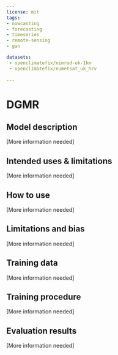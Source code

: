 ```yaml
---
license: mit
tags:
- nowcasting
- forecasting
- timeseries
- remote-sensing
- gan

datasets:
 - openclimatefix/nimrod-uk-1km
 - openclimatefix/eumetsat_uk_hrv
 
---
```


# DGMR

## Model description

[More information needed]

## Intended uses & limitations

[More information needed]

## How to use

[More information needed]

## Limitations and bias

[More information needed]

## Training data

[More information needed]

## Training procedure

[More information needed]

## Evaluation results

[More information needed]

